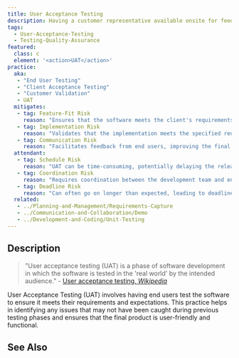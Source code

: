 ```yaml
---
title: User Acceptance Testing
description: Having a customer representative available onsite for feedback.
tags: 
  - User-Acceptance-Testing
  - Testing-Quality-Assurance 
featured: 
  class: c
  element: '<action>UAT</action>'
practice:
  aka: 
   - "End User Testing"
   - "Client Acceptance Testing"
   - "Customer Validation"
   - UAT
  mitigates:
   - tag: Feature-Fit Risk
     reason: "Ensures that the software meets the client's requirements and expectations."
   - tag: Implementation Risk
     reason: "Validates that the implementation meets the specified requirements."
   - tag: Communication Risk
     reason: "Facilitates feedback from end users, improving the final product."
  attendant:
   - tag: Schedule Risk
     reason: "UAT can be time-consuming, potentially delaying the release."
   - tag: Coordination Risk
     reason: "Requires coordination between the development team and end users."
   - tag: Deadline Risk
     reason: "Can often go on longer than expected, leading to deadline issues."
  related:
   - ../Planning-and-Management/Requirements-Capture
   - ../Communication-and-Collaboration/Demo
   - ../Development-and-Coding/Unit-Testing
---
```


<PracticeIntro details={frontMatter} /> 

## Description

> "User acceptance testing (UAT) is a phase of software development in which the software is tested in the 'real world' by the intended audience." - [User acceptance testing, _Wikipedia_](https://en.wikipedia.org/wiki/User_acceptance_testing)

User Acceptance Testing (UAT) involves having end users test the software to ensure it meets their requirements and expectations. This practice helps in identifying any issues that may not have been caught during previous testing phases and ensures that the final product is user-friendly and functional.

## See Also

<TagList tag="User-Acceptance-Testing" />
